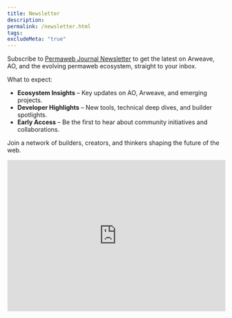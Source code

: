 ```yaml
---
title: Newsletter
description:
permalink: /newsletter.html
tags:
excludeMeta: "true"
---
```


Subscribe to [Permaweb Journal Newsletter](https://paragraph.xyz/@permaweb-journal) to get the latest on Arweave, AO, and the evolving permaweb ecosystem, straight to your inbox.

What to expect:
- **Ecosystem Insights** – Key updates on AO, Arweave, and emerging projects.
- **Developer Highlights** – New tools, technical deep dives, and builder spotlights.
- **Early Access** – Be the first to hear about community initiatives and collaborations.

Join a network of builders, creators, and thinkers shaping the future of the web.

<iframe 
  src="https://paragraph.xyz/@permaweb-journal/embed" 
  style="border:1px solid #EEE; background:white; width: 100%; max-width: 700px; height: 350px;" 
  frameborder="0" 
  scrolling="no">
</iframe>
